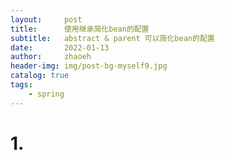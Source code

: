 ```yaml
---
layout:     post
title:      使用继承简化bean的配置
subtitle:   abstract & parent 可以简化bean的配置
date:       2022-01-13
author:     zhaoeh
header-img: img/post-bg-myself9.jpg
catalog: true
tags:
    - spring
---
```


# 1. 
